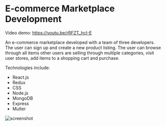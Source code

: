 # E-commerce Marketplace Development
Video demo: https://youtu.be/rRFZT_hcI-E

An e-commerce marketplace developed with a team of three developers. The user can sign up and create a new product listing. The user can browse through all items other users are selling through multiple categories, visit user stores, add items to a shopping cart and purchase.

Technologies include: 

- React.js 
- Redux 
- CSS 
- Node.js 
- MongoDB 
- Express 
- Multer

![screenshot](marketplace_screenshot)
